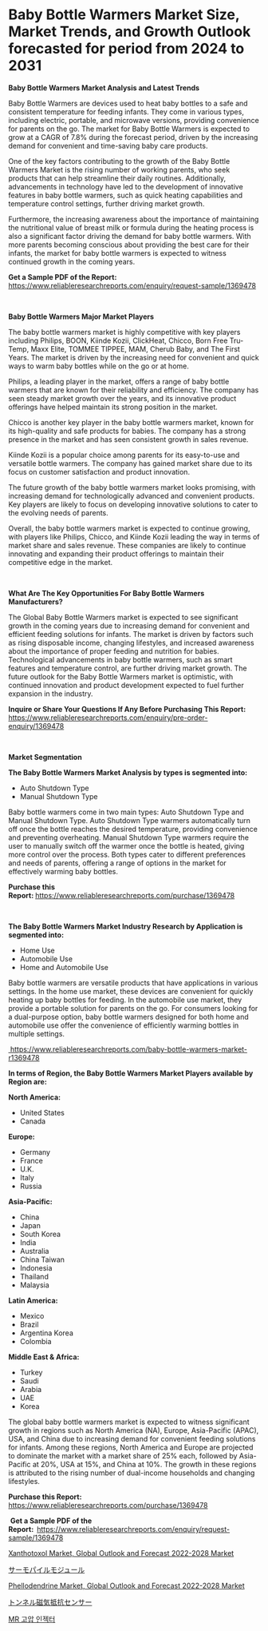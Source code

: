 <p><h1>Baby Bottle Warmers Market Size, Market Trends, and Growth Outlook forecasted for period from 2024 to 2031</h1></p><p><strong>Baby Bottle Warmers Market Analysis and Latest Trends</strong></p>
<p><p>Baby Bottle Warmers are devices used to heat baby bottles to a safe and consistent temperature for feeding infants. They come in various types, including electric, portable, and microwave versions, providing convenience for parents on the go. The market for Baby Bottle Warmers is expected to grow at a CAGR of 7.8% during the forecast period, driven by the increasing demand for convenient and time-saving baby care products.</p><p>One of the key factors contributing to the growth of the Baby Bottle Warmers Market is the rising number of working parents, who seek products that can help streamline their daily routines. Additionally, advancements in technology have led to the development of innovative features in baby bottle warmers, such as quick heating capabilities and temperature control settings, further driving market growth.</p><p>Furthermore, the increasing awareness about the importance of maintaining the nutritional value of breast milk or formula during the heating process is also a significant factor driving the demand for baby bottle warmers. With more parents becoming conscious about providing the best care for their infants, the market for baby bottle warmers is expected to witness continued growth in the coming years.</p></p>
<p><strong>Get a Sample PDF of the Report:&nbsp;</strong> <a href="https://www.reliableresearchreports.com/enquiry/request-sample/1369478">https://www.reliableresearchreports.com/enquiry/request-sample/1369478</a></p>
<p>&nbsp;</p>
<p><strong>Baby Bottle Warmers Major Market Players</strong></p>
<p><p>The baby bottle warmers market is highly competitive with key players including Philips, BOON, Kiinde Kozii, ClickHeat, Chicco, Born Free Tru-Temp, Maxx Elite, TOMMEE TIPPEE, MAM, Cherub Baby, and The First Years. The market is driven by the increasing need for convenient and quick ways to warm baby bottles while on the go or at home.</p><p>Philips, a leading player in the market, offers a range of baby bottle warmers that are known for their reliability and efficiency. The company has seen steady market growth over the years, and its innovative product offerings have helped maintain its strong position in the market.</p><p>Chicco is another key player in the baby bottle warmers market, known for its high-quality and safe products for babies. The company has a strong presence in the market and has seen consistent growth in sales revenue.</p><p>Kiinde Kozii is a popular choice among parents for its easy-to-use and versatile bottle warmers. The company has gained market share due to its focus on customer satisfaction and product innovation.</p><p>The future growth of the baby bottle warmers market looks promising, with increasing demand for technologically advanced and convenient products. Key players are likely to focus on developing innovative solutions to cater to the evolving needs of parents.</p><p>Overall, the baby bottle warmers market is expected to continue growing, with players like Philips, Chicco, and Kiinde Kozii leading the way in terms of market share and sales revenue. These companies are likely to continue innovating and expanding their product offerings to maintain their competitive edge in the market.</p></p>
<p>&nbsp;</p>
<p><strong>What Are The Key Opportunities For Baby Bottle Warmers Manufacturers?</strong></p>
<p><p>The Global Baby Bottle Warmers market is expected to see significant growth in the coming years due to increasing demand for convenient and efficient feeding solutions for infants. The market is driven by factors such as rising disposable income, changing lifestyles, and increased awareness about the importance of proper feeding and nutrition for babies. Technological advancements in baby bottle warmers, such as smart features and temperature control, are further driving market growth. The future outlook for the Baby Bottle Warmers market is optimistic, with continued innovation and product development expected to fuel further expansion in the industry.</p></p>
<p><strong>Inquire or Share Your Questions If Any Before Purchasing This Report:</strong> <a href="https://www.reliableresearchreports.com/enquiry/pre-order-enquiry/1369478">https://www.reliableresearchreports.com/enquiry/pre-order-enquiry/1369478</a></p>
<p>&nbsp;</p>
<p><strong>Market Segmentation</strong></p>
<p><strong>The Baby Bottle Warmers Market Analysis by types is segmented into:</strong></p>
<p><ul><li>Auto Shutdown Type</li><li>Manual Shutdown Type</li></ul></p>
<p><p>Baby bottle warmers come in two main types: Auto Shutdown Type and Manual Shutdown Type. Auto Shutdown Type warmers automatically turn off once the bottle reaches the desired temperature, providing convenience and preventing overheating. Manual Shutdown Type warmers require the user to manually switch off the warmer once the bottle is heated, giving more control over the process. Both types cater to different preferences and needs of parents, offering a range of options in the market for effectively warming baby bottles.</p></p>
<p><strong>Purchase this Report:&nbsp;</strong><a href="https://www.reliableresearchreports.com/purchase/1369478">https://www.reliableresearchreports.com/purchase/1369478</a></p>
<p>&nbsp;</p>
<p><strong>The Baby Bottle Warmers Market Industry Research by Application is segmented into:</strong></p>
<p><ul><li>Home Use</li><li>Automobile Use</li><li>Home and Automobile Use</li></ul></p>
<p><p>Baby bottle warmers are versatile products that have applications in various settings. In the home use market, these devices are convenient for quickly heating up baby bottles for feeding. In the automobile use market, they provide a portable solution for parents on the go. For consumers looking for a dual-purpose option, baby bottle warmers designed for both home and automobile use offer the convenience of efficiently warming bottles in multiple settings.</p></p>
<p><a href="https://www.reliableresearchreports.com/baby-bottle-warmers-market-r1369478">&nbsp;https://www.reliableresearchreports.com/baby-bottle-warmers-market-r1369478</a></p>
<p><strong>In terms of Region, the Baby Bottle Warmers Market Players available by Region are:</strong></p>
<p>
    <p> <strong> North America: </strong>
        <ul>
            <li>United States</li>
            <li>Canada</li>
        </ul>
        </p> 
    <p> <strong> Europe: </strong>
        <ul>
            <li>Germany</li>
            <li>France</li>
            <li>U.K.</li>
            <li>Italy</li>
            <li>Russia</li>
        </ul>
        </p> 
    <p> <strong> Asia-Pacific: </strong>
        <ul>
            <li>China</li>
            <li>Japan</li>
            <li>South Korea</li>
            <li>India</li>
            <li>Australia</li>
            <li>China Taiwan</li>
            <li>Indonesia</li>
            <li>Thailand</li>
            <li>Malaysia</li>
        </ul>
        </p> 
    <p> <strong> Latin America: </strong>
        <ul>
            <li>Mexico</li>
            <li>Brazil</li>
            <li>Argentina Korea</li>
            <li>Colombia</li>
        </ul>
        </p> 
    <p> <strong> Middle East & Africa: </strong>
        <ul>
            <li>Turkey</li>
            <li>Saudi</li>
            <li>Arabia</li>
            <li>UAE</li>
            <li>Korea</li>
        </ul>
    </p>
    </p>
<p><p>The global baby bottle warmers market is expected to witness significant growth in regions such as North America (NA), Europe, Asia-Pacific (APAC), USA, and China due to increasing demand for convenient feeding solutions for infants. Among these regions, North America and Europe are projected to dominate the market with a market share of 25% each, followed by Asia-Pacific at 20%, USA at 15%, and China at 10%. The growth in these regions is attributed to the rising number of dual-income households and changing lifestyles.</p></p>
<p><strong>Purchase this Report: </strong><a href="https://www.reliableresearchreports.com/purchase/1369478">https://www.reliableresearchreports.com/purchase/1369478</a></p>
<p>&nbsp;<strong>Get a Sample PDF of the Report:&nbsp;&nbsp;</strong><a href="https://www.reliableresearchreports.com/enquiry/request-sample/1369478">https://www.reliableresearchreports.com/enquiry/request-sample/1369478</a></p>
<p><strong></strong></p>
<p><p><a href="https://github.com/brendafegmorris532/Market-Research-Report-List-1/blob/main/xanthotoxol-market-global-outlook-and-forecast-2022-2028-market.md">Xanthotoxol Market, Global Outlook and Forecast 2022-2028 Market</a></p><p><a href="https://github.com/LeoraEber/Market-Research-Report-List-2/blob/main/7583811124232.md">サーモパイルモジュール</a></p><p><a href="https://github.com/mhrnetwork1/Market-Research-Report-List-1/blob/main/phellodendrine-market-global-outlook-and-forecast-2022-2028-market.md">Phellodendrine Market, Global Outlook and Forecast 2022-2028 Market</a></p><p><a href="https://github.com/xtkhtofdt934839/Market-Research-Report-List-3/blob/main/2897742124233.md">トンネル磁気抵抗センサー</a></p><p><a href="https://github.com/kimvicki3212024/Market-Research-Report-List-1/blob/main/4065704125839.md">MR 고압 인젝터</a></p></p>
